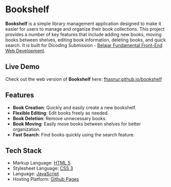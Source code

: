 # Bookshelf

**Bookshelf** is a simple library management application designed to make it easier for users to manage and organize their book collections. This project provides a number of key features that include adding new books, moving books between shelves, editing book information, deleting books, and quick search. It is built for Dicoding Submission - [Belajar Fundamental Front-End Web Development](https://www.dicoding.com/academies/163).

## Live Demo

Check out the web version of **Bookshelf** here: [fhasnur.github.io/bookshelf](https://fhasnur.github.io/bookshelf/)

## Features

- **Book Creation**: Quickly and easily create a new bookshelf.
- **Flexible Editing**: Edit books freely as needed.
- **Book Deletion**:  Remove unnecessary books.
- **Book Moving**: Easily move books between shelves for better organization.
- **Fast Search**: Find books quickly using the search feature.

## Tech Stack

- Markup Language: [HTML 5](https://developer.mozilla.org/en-US/docs/Glossary/HTML5)
- Stylesheet Language: [CSS 3](https://developer.mozilla.org/en-US/docs/Web/CSS)
- Language: [JavaScript](https://developer.mozilla.org/en-US/docs/Web/JavaScript)
- Hosting Platform: [Github Pages](https://docs.github.com/en/pages/quickstart)